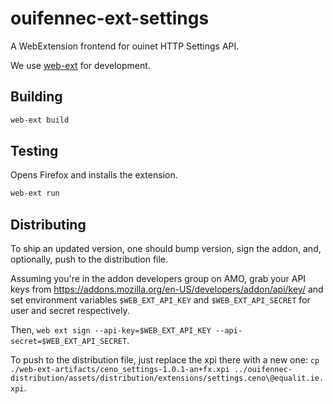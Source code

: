 # ouifennec-ext-settings

A WebExtension frontend for ouinet HTTP Settings API.

We use [web-ext](https://developer.mozilla.org/en-US/docs/Mozilla/Add-ons/WebExtensions/Getting_started_with_web-ext) for development.

## Building

```sh
web-ext build
```

## Testing
Opens Firefox and installs the extension. 
```sh
web-ext run
```

## Distributing

To ship an updated version, one should bump version, sign the addon, and, optionally, push to the distribution file.

Assuming you're in the addon developers group on AMO, grab your API keys from <https://addons.mozilla.org/en-US/developers/addon/api/key/> and set environment variables `$WEB_EXT_API_KEY` and `$WEB_EXT_API_SECRET` for user and secret respectively.

Then, `web ext sign --api-key=$WEB_EXT_API_KEY --api-secret=$WEB_EXT_API_SECRET`.

To push to the distribution file, just replace the xpi there with a new one: `cp ./web-ext-artifacts/ceno_settings-1.0.1-an+fx.xpi ../ouifennec-distribution/assets/distribution/extensions/settings.ceno\@equalit.ie.xpi`.
